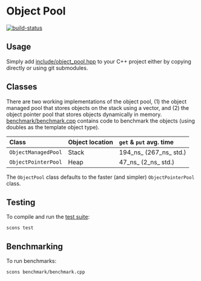 # Object Pool

[![build-status][]][build-server]

[build-status]: https://travis-ci.com/Kautenja/object-pool.svg
[build-server]: https://travis-ci.com/Kautenja/object-pool

## Usage

Simply add [include/object_pool.hpp](include/object_pool.hpp) to your C++
project either by copying directly or using git submodules.

## Classes

There are two working implementations of the object pool, (1) the object
managed pool that stores objects on the stack using a vector, and (2) the
object pointer pool that stores objects dynamically in memory.
[benchmark/benchmark.cpp](benchmark/benchmark.cpp) contains code to benchmark
the objects (using doubles as the template object type).

| Class               | Object location   | `get` & `put` avg. time |
|:--------------------|:------------------|:------------------------|
| `ObjectManagedPool` | Stack             | 194_ns_ (267_ns_ std.)
| `ObjectPointerPool` | Heap              | 47_ns_ (2_ns_ std.)

The `ObjectPool` class defaults to the faster (and simpler) `ObjectPointerPool`
class.

## Testing

To compile and run the [test suite](test):

```shell
scons test
```

## Benchmarking

To run benchmarks:

```shell
scons benchmark/benchmark.cpp
```
